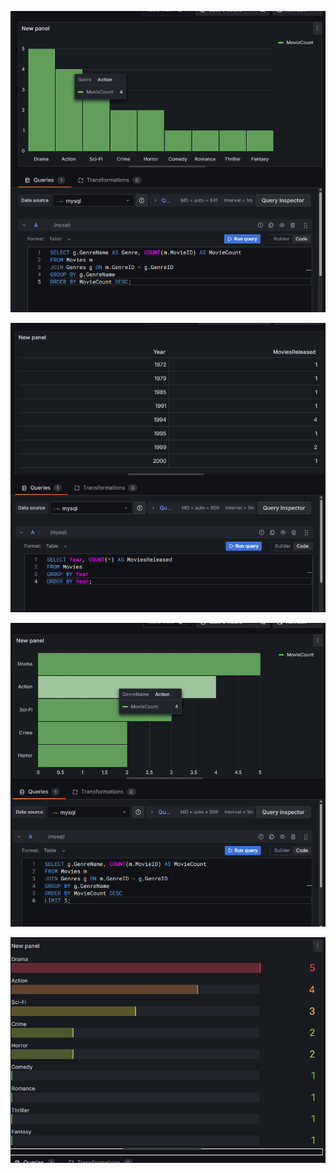 ![img_1.png](img_1.png)



![img_2.png](img_2.png)

![img_3.png](img_3.png)

![img_4.png](img_4.png)